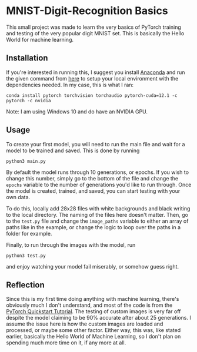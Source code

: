 # MNIST-Digit-Recognition Basics 

This small project was made to learn the very basics of PyTorch training and testing of the very popular digit MNIST set. This is basically the Hello World for machine learning.

## Installation

If you're interested in running this, I suggest you install [Anaconda](https://www.anaconda.com/installation-success?source=installer) and run the given command from [here](https://pytorch.org/get-started/locally/) to setup your local environment with the dependencies needed. In my case, this is what I ran:
```
conda install pytorch torchvision torchaudio pytorch-cuda=12.1 -c pytorch -c nvidia
```

Note: I am using Windows 10 and do have an NVIDIA GPU.

## Usage
To create your first model, you will need to run the main file and wait for a model to be trained and saved. This is done by running
```
python3 main.py
```
By default the model runs through 10 generations, or epochs. If you wish to change this number, simply go to the bottom of the file and change the `epochs` variable to the number of generations you'd like to run through. Once the model is created, trained, and saved, you can start testing with your own data. 

To do this, locally add 28x28 files with white backgrounds and black writing to the local directory. The naming of the files here doesn't matter. Then, go to the `test.py` file and change the `image_paths` variable to either an array of paths like in the example, or change the logic to loop over the paths in a folder for example. 

Finally, to run through the images with the model, run 
```
python3 test.py
```
and enjoy watching your model fail miserably, or somehow guess right.

## Reflection

Since this is my first time doing anything with machine learning, there's obviously much I don't understand, and most of the code is from the [PyTorch Quickstart Tutorial](https://pytorch.org/tutorials/beginner/basics/quickstart_tutorial.html). The testing of custom images is very far off despite the model claiming to be 90% accurate after about 25 generations. I assume the issue here is how the custom images are loaded and processed, or maybe some other factor. Either way, this was, like stated earlier, basically the Hello World of Machine Learning, so I don't plan on spending much more time on it, if any more at all.